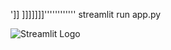 ']]
]]]]]]]''''''''''''
streamlit run app.py   

  
 ![Streamlit Logo](https://streamlit.io/images/brand/streamlit-logo-primary-colormark-darktext.png)

